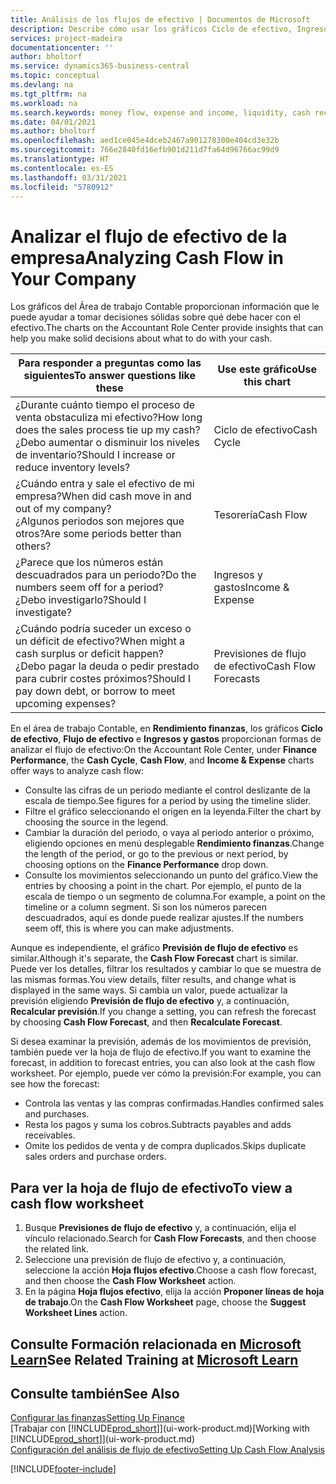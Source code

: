 ```yaml
---
title: Análisis de los flujos de efectivo | Documentos de Microsoft
description: Describe cómo usar los gráficos Ciclo de efectivo, Ingresos y gastos, Flujo de efectivo y Previsión de flujo de efectivo para analizar el flujo de dinero de entrada y salida pasado y futuro de su empresa.
services: project-madeira
documentationcenter: ''
author: bholtorf
ms.service: dynamics365-business-central
ms.topic: conceptual
ms.devlang: na
ms.tgt_pltfrm: na
ms.workload: na
ms.search.keywords: money flow, expense and income, liquidity, cash receipts minus cash payments, Cartera
ms.date: 04/01/2021
ms.author: bholtorf
ms.openlocfilehash: aed1ce045e4dceb2467a901278300e404cd3e32b
ms.sourcegitcommit: 766e2840fd16efb901d211d7fa64d96766ac99d9
ms.translationtype: HT
ms.contentlocale: es-ES
ms.lasthandoff: 03/31/2021
ms.locfileid: "5780912"
---
```

# <a name="analyzing-cash-flow-in-your-company"></a><span data-ttu-id="0efd8-103">Analizar el flujo de efectivo de la empresa</span><span class="sxs-lookup"><span data-stu-id="0efd8-103">Analyzing Cash Flow in Your Company</span></span>
<span data-ttu-id="0efd8-104">Los gráficos del Área de trabajo Contable proporcionan información que le puede ayudar a tomar decisiones sólidas sobre qué debe hacer con el efectivo.</span><span class="sxs-lookup"><span data-stu-id="0efd8-104">The charts on the Accountant Role Center provide insights that can help you make solid decisions about what to do with your cash.</span></span>  

| <span data-ttu-id="0efd8-105">Para responder a preguntas como las siguientes</span><span class="sxs-lookup"><span data-stu-id="0efd8-105">To answer questions like these</span></span> | <span data-ttu-id="0efd8-106">Use este gráfico</span><span class="sxs-lookup"><span data-stu-id="0efd8-106">Use this chart</span></span> |
| --- | --- |
| <span data-ttu-id="0efd8-107">¿Durante cuánto tiempo el proceso de venta obstaculiza mi efectivo?</span><span class="sxs-lookup"><span data-stu-id="0efd8-107">How long does the sales process tie up my cash?</span></span></br> <span data-ttu-id="0efd8-108">¿Debo aumentar o disminuir los niveles de inventario?</span><span class="sxs-lookup"><span data-stu-id="0efd8-108">Should I increase or reduce inventory levels?</span></span> |<span data-ttu-id="0efd8-109">Ciclo de efectivo</span><span class="sxs-lookup"><span data-stu-id="0efd8-109">Cash Cycle</span></span> |
| <span data-ttu-id="0efd8-110">¿Cuándo entra y sale el efectivo de mi empresa?</span><span class="sxs-lookup"><span data-stu-id="0efd8-110">When did cash move in and out of my company?</span></span></br> <span data-ttu-id="0efd8-111">¿Algunos periodos son mejores que otros?</span><span class="sxs-lookup"><span data-stu-id="0efd8-111">Are some periods better than others?</span></span> |<span data-ttu-id="0efd8-112">Tesorería</span><span class="sxs-lookup"><span data-stu-id="0efd8-112">Cash Flow</span></span> |
| <span data-ttu-id="0efd8-113">¿Parece que los números están descuadrados para un periodo?</span><span class="sxs-lookup"><span data-stu-id="0efd8-113">Do the numbers seem off for a period?</span></span></br> <span data-ttu-id="0efd8-114">¿Debo investigarlo?</span><span class="sxs-lookup"><span data-stu-id="0efd8-114">Should I investigate?</span></span> |<span data-ttu-id="0efd8-115">Ingresos y gastos</span><span class="sxs-lookup"><span data-stu-id="0efd8-115">Income & Expense</span></span> |
| <span data-ttu-id="0efd8-116">¿Cuándo podría suceder un exceso o un déficit de efectivo?</span><span class="sxs-lookup"><span data-stu-id="0efd8-116">When might a cash surplus or deficit happen?</span></span></br> <span data-ttu-id="0efd8-117">¿Debo pagar la deuda o pedir prestado para cubrir costes próximos?</span><span class="sxs-lookup"><span data-stu-id="0efd8-117">Should I pay down debt, or borrow to meet upcoming expenses?</span></span> |<span data-ttu-id="0efd8-118">Previsiones de flujo de efectivo</span><span class="sxs-lookup"><span data-stu-id="0efd8-118">Cash Flow Forecasts</span></span> |

<span data-ttu-id="0efd8-119">En el área de trabajo Contable, en **Rendimiento finanzas**, los gráficos **Ciclo de efectivo**, **Flujo de efectivo** e **Ingresos y gastos** proporcionan formas de analizar el flujo de efectivo:</span><span class="sxs-lookup"><span data-stu-id="0efd8-119">On the Accountant Role Center, under **Finance Performance**, the **Cash Cycle**, **Cash Flow**, and **Income & Expense** charts offer ways to analyze cash flow:</span></span>  

* <span data-ttu-id="0efd8-120">Consulte las cifras de un periodo mediante el control deslizante de la escala de tiempo.</span><span class="sxs-lookup"><span data-stu-id="0efd8-120">See figures for a period by using the timeline slider.</span></span>  
* <span data-ttu-id="0efd8-121">Filtre el gráfico seleccionando el origen en la leyenda.</span><span class="sxs-lookup"><span data-stu-id="0efd8-121">Filter the chart by choosing the source in the legend.</span></span>  
* <span data-ttu-id="0efd8-122">Cambiar la duración del periodo, o vaya al periodo anterior o próximo, eligiendo opciones en menú desplegable **Rendimiento finanzas**.</span><span class="sxs-lookup"><span data-stu-id="0efd8-122">Change the length of the period, or go to the previous or next period, by choosing options on the **Finance Performance** drop down.</span></span>  
* <span data-ttu-id="0efd8-123">Consulte los movimientos seleccionando un punto del gráfico.</span><span class="sxs-lookup"><span data-stu-id="0efd8-123">View the entries by choosing a point in the chart.</span></span> <span data-ttu-id="0efd8-124">Por ejemplo, el punto de la escala de tiempo o un segmento de columna.</span><span class="sxs-lookup"><span data-stu-id="0efd8-124">For example, a point on the timeline or a column segment.</span></span> <span data-ttu-id="0efd8-125">Si son los números parecen descuadrados, aquí es donde puede realizar ajustes.</span><span class="sxs-lookup"><span data-stu-id="0efd8-125">If the numbers seem off, this is where you can make adjustments.</span></span>  

<span data-ttu-id="0efd8-126">Aunque es independiente, el gráfico **Previsión de flujo de efectivo** es similar.</span><span class="sxs-lookup"><span data-stu-id="0efd8-126">Although it's separate, the **Cash Flow Forecast** chart is similar.</span></span> <span data-ttu-id="0efd8-127">Puede ver los detalles, filtrar los resultados y cambiar lo que se muestra de las mismas formas.</span><span class="sxs-lookup"><span data-stu-id="0efd8-127">You view details, filter results, and change what is displayed in the same ways.</span></span> <span data-ttu-id="0efd8-128">Si cambia un valor, puede actualizar la previsión eligiendo **Previsión de flujo de efectivo** y, a continuación, **Recalcular previsión**.</span><span class="sxs-lookup"><span data-stu-id="0efd8-128">If you change a setting, you can refresh the forecast by choosing **Cash Flow Forecast**, and then **Recalculate Forecast**.</span></span>

<span data-ttu-id="0efd8-129">Si desea examinar la previsión, además de los movimientos de previsión, también puede ver la hoja de flujo de efectivo.</span><span class="sxs-lookup"><span data-stu-id="0efd8-129">If you want to examine the forecast, in addition to forecast entries, you can also look at the cash flow worksheet.</span></span> <span data-ttu-id="0efd8-130">Por ejemplo, puede ver cómo la previsión:</span><span class="sxs-lookup"><span data-stu-id="0efd8-130">For example, you can see how the forecast:</span></span>

* <span data-ttu-id="0efd8-131">Controla las ventas y las compras confirmadas.</span><span class="sxs-lookup"><span data-stu-id="0efd8-131">Handles confirmed sales and purchases.</span></span>  
* <span data-ttu-id="0efd8-132">Resta los pagos y suma los cobros.</span><span class="sxs-lookup"><span data-stu-id="0efd8-132">Subtracts payables and adds receivables.</span></span>  
* <span data-ttu-id="0efd8-133">Omite los pedidos de venta y de compra duplicados.</span><span class="sxs-lookup"><span data-stu-id="0efd8-133">Skips duplicate sales orders and purchase orders.</span></span>  

## <a name="to-view-a-cash-flow-worksheet"></a><span data-ttu-id="0efd8-134">Para ver la hoja de flujo de efectivo</span><span class="sxs-lookup"><span data-stu-id="0efd8-134">To view a cash flow worksheet</span></span>
1. <span data-ttu-id="0efd8-135">Busque **Previsiones de flujo de efectivo** y, a continuación, elija el vínculo relacionado.</span><span class="sxs-lookup"><span data-stu-id="0efd8-135">Search for **Cash Flow Forecasts**, and then choose the related link.</span></span>  
2. <span data-ttu-id="0efd8-136">Seleccione una previsión de flujo de efectivo y, a continuación, seleccione la acción **Hoja flujos efectivo**.</span><span class="sxs-lookup"><span data-stu-id="0efd8-136">Choose a cash flow forecast, and then choose the **Cash Flow Worksheet** action.</span></span>  
3. <span data-ttu-id="0efd8-137">En la página **Hoja flujos efectivo**, elija la acción **Proponer líneas de hoja de trabajo**.</span><span class="sxs-lookup"><span data-stu-id="0efd8-137">On the **Cash Flow Worksheet** page, choose the **Suggest Worksheet Lines** action.</span></span>  

## <a name="see-related-training-at-microsoft-learn"></a><span data-ttu-id="0efd8-138">Consulte Formación relacionada en [Microsoft Learn](/learn/modules/forecast-cash-flow-dynamics-365-business-central/index)</span><span class="sxs-lookup"><span data-stu-id="0efd8-138">See Related Training at [Microsoft Learn](/learn/modules/forecast-cash-flow-dynamics-365-business-central/index)</span></span>

## <a name="see-also"></a><span data-ttu-id="0efd8-139">Consulte también</span><span class="sxs-lookup"><span data-stu-id="0efd8-139">See Also</span></span>
[<span data-ttu-id="0efd8-140">Configurar las finanzas</span><span class="sxs-lookup"><span data-stu-id="0efd8-140">Setting Up Finance</span></span>](finance-setup-finance.md)  
<span data-ttu-id="0efd8-141">[Trabajar con [!INCLUDE[prod_short](includes/prod_short.md)]](ui-work-product.md)</span><span class="sxs-lookup"><span data-stu-id="0efd8-141">[Working with [!INCLUDE[prod_short](includes/prod_short.md)]](ui-work-product.md)</span></span>  
[<span data-ttu-id="0efd8-142">Configuración del análisis de flujo de efectivo</span><span class="sxs-lookup"><span data-stu-id="0efd8-142">Setting Up Cash Flow Analysis</span></span>](finance-setup-cash-flow-analyses.md)  


[!INCLUDE[footer-include](includes/footer-banner.md)]